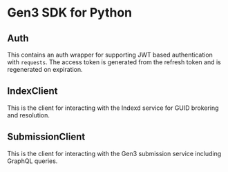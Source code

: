 # Gen3 SDK for Python

## Auth

This contains an auth wrapper for supporting JWT based authentication with `requests`. The access token is generated from the refresh token and is regenerated on expiration.

## IndexClient

This is the client for interacting with the Indexd service for GUID brokering and resolution.

## SubmissionClient

This is the client for interacting with the Gen3 submission service including GraphQL queries.

